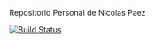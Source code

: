 Repositorio Personal de Nicolas Paez

[![Build Status](https://travis-ci.org/nicopaez/aydoo-2018.svg?branch=master)](https://travis-ci.org/nicopaez/aydoo-2018)

